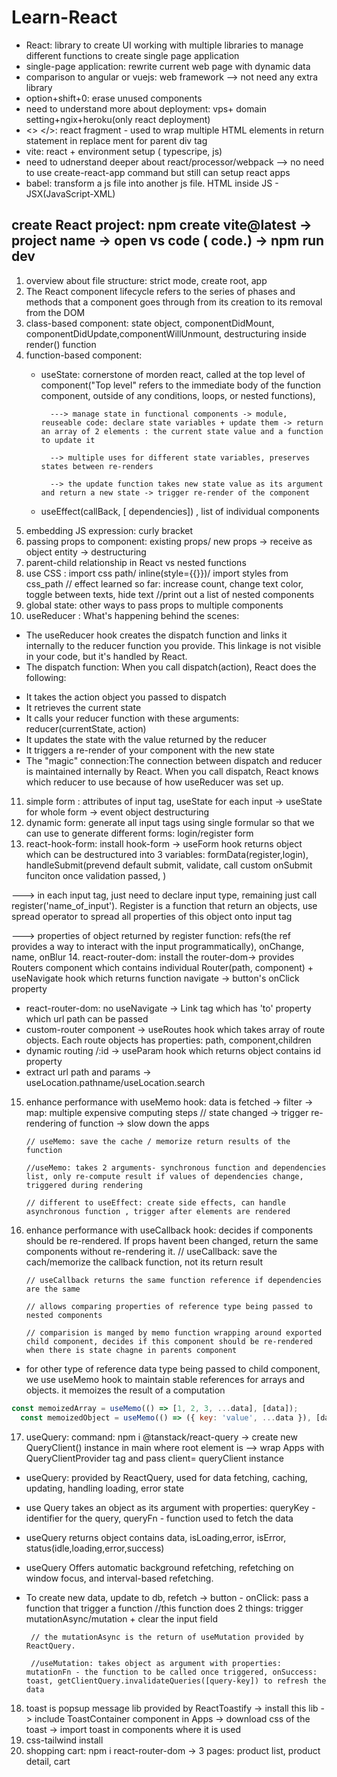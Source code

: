# Learn-React

- React: library to create UI working with multiple libraries to manage different functions to create single page application
- single-page application: rewrite current web page with dynamic data
- comparison to angular or vuejs: web framework --> not need any extra library
- option+shift+0: erase unused components
- need to understand more about deployment: vps+ domain setting+ngix+heroku(only react deployment)
- <> </>: react fragment - used to wrap multiple HTML elements in return statement in replace ment for parent div tag
- vite: react + environment setup ( typescripe, js)
- need to udnerstand deeper about react/processor/webpack --> no need to use create-react-app command but still can setup react apps
- babel: transform a js file into another js file. HTML inside JS - JSX(JavaScript-XML)
## create React project: npm create vite@latest -> project name -> open vs code ( code.) -> npm run dev

1. overview about file structure: strict mode, create root, app
2. The React component lifecycle refers to the series of phases and methods that a component goes through from its creation to its removal from the DOM
3. class-based component: state object, componentDidMount, componentDidUpdate,componentWillUnmount, destructuring inside render() function
4. function-based component: 
    - useState: cornerstone of morden react, called at the top level of component("Top level" refers to the immediate body of the function component, outside of any conditions, loops, or nested functions),
            
            ---> manage state in functional components -> module, reuseable code: declare state variables + update them -> return an array of 2 elements : the current state value and a function to update it
            
            --> multiple uses for different state variables, preserves states between re-renders
            
            --> the update function takes new state value as its argument and return a new state -> trigger re-render of the component
            
    -  useEffect(callBack, [ dependencies]) , list of individual components
5. embedding JS expression: curly bracket
6. passing props to component: existing props/ new props -> receive as object entity -> destructuring
7. parent-child relationship in React vs nested functions
8.  use CSS : import css path/ inline(style={{}})/ import styles from css_path
            // effect learned so far: increase count, change text color, toggle between texts, hide text
            //print out a list of nested components
9. global state: other ways to pass props to multiple components  
10.  useReducer :
 What's happening behind the scenes:
-  The useReducer hook creates the dispatch function and links it internally to the reducer function you provide. This linkage is not visible in your code, but it's handled by React.
-  The dispatch function:
 When you call dispatch(action), React does the following:
* It takes the action object you passed to dispatch
* It retrieves the current state
* It calls your reducer function with these arguments: reducer(currentState, action)
* It updates the state with the value returned by the reducer
* It triggers a re-render of your component with the new state
* The "magic" connection:The connection between dispatch and reducer is maintained internally by React. When you call dispatch, React knows which reducer to use because of how useReducer was set up. 

11. simple form : attributes of input tag, useState for each input -> useState for whole form -> event object destructuring
12. dynamic form: generate all input tags using single formular so that we can use to generate different forms: login/register form
13. react-hook-form: install hook-form -> useForm hook returns object which can be destructured into 3 variables: formData(register,login), handleSubmit(prevend default submit, validate, call custom onSubmit funciton once validation passed, )

   ---> in each input tag, just need to declare input type, remaining just call register('name_of_input'). Register is a function that return an objects, use spread operator to spread all properties of this object onto input tag

   ---> properties of object returned by register function: refs(the ref provides a way to interact with the input programmatically), onChange, name, onBlur
14.  react-router-dom: install the router-dom-> provides Routers component which contains individual Router(path, component) + useNavigate hook which returns function navigate -> button's onClick property
- react-router-dom: no useNavigate -> Link tag which has 'to' property which url path can be passed
- custom-router component -> useRoutes hook which takes array of route objects. Each route objects has properties: path, component,children
- dynamic routing /:id -> useParam hook which returns object contains id property
-  extract url path and params -> useLocation.pathname/useLocation.search
15. enhance performance with useMemo hook: data is fetched -> filter -> map: multiple expensive computing steps 
        // state changed -> trigger re-rendering of function -> slow down the apps

        // useMemo: save the cache / memorize return results of the function

        //useMemo: takes 2 arguments- synchronous function and dependencies list, only re-compute result if values of dependencies change, triggered during rendering 

        // different to useEffect: create side effects, can handle asynchronous function , trigger after elements are rendered

16. enhance performance with useCallback hook: decides if components should be re-rendered. If props havent been changed, return the same components without re-rendering it.
        // useCallback: save the cach/memorize the callback function, not its return result

        // useCallback returns the same function reference if dependencies are the same

        // allows comparing properties of reference type being passed to nested components

        // comparision is manged by memo function wrapping around exported child component, decides if this component should be re-rendered when there is state chagne in parents component

- for other type of reference data type being passed to child component, we use useMemo hook to maintain stable references for arrays and objects. it memoizes the result of a computation
```js
const memoizedArray = useMemo(() => [1, 2, 3, ...data], [data]);
  const memoizedObject = useMemo(() => ({ key: 'value', ...data }), [data]);
```
17. useQuery: command: npm i @tanstack/react-query -> create new QueryClient() instance in main where root element is --> wrap Apps with QueryClientProvider tag and pass client= queryClient instance
-  useQuery: provided by ReactQuery, used for data fetching, caching, updating, handling loading, error state
- use Query takes an object as its argument with properties: queryKey - identifier for the query, queryFn - function used to fetch the data
-  useQuery returns object contains data, isLoading,error, isError, status(idle,loading,error,success)
- useQuery Offers automatic background refetching, refetching on window focus, and interval-based refetching.
-  To create new data, update to db, refetch -> button - onClick: pass a function that trigger a function
        //this function does 2 things: trigger mutationAsync/mutation + clear the input field

        // the mutationAsync is the return of useMutation provided by ReactQuery. 

        //useMutation: takes object as argument with properties: mutationFn - the function to be called once triggered, onSuccess: toast, getClientQuery.invalidateQueries([query-key]) to refresh the data

18. toast is popsup message lib provided by ReactToastify -> install this lib -> include ToastContainer component in Apps -> download css of the toast -> import toast in components where it is used
19.  css-tailwind install
20.  shopping cart: npm i react-router-dom -> 3 pages: product list, product detail, cart




